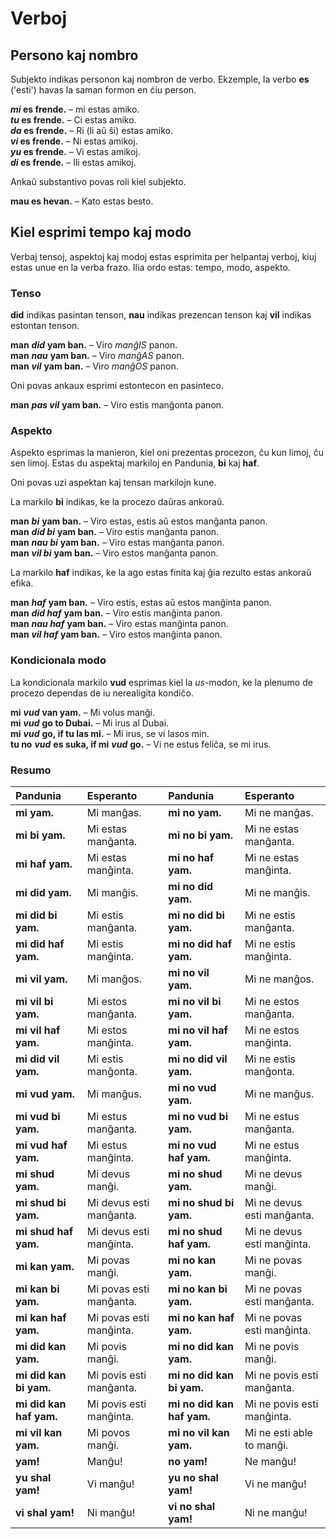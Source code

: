 
# Verboj

## Persono kaj nombro

Subjekto indikas personon kaj nombron de verbo.
Ekzemple, la verbo
**es**
('esti') havas la saman formon en ćiu person.

**_mi_ es frende.**
– mi estas amiko.  
**_tu_ es frende.**
– Ci estas amiko.  
**_da_ es frende.**
– Ri (li aŭ ŝi) estas amiko.  
**_vi_ es frende.**
– Ni estas amikoj.  
**_yu_ es frende.**
– Vi estas amikoj.  
**_di_ es frende.**
– Ili estas amikoj.

Ankaŭ substantivo povas roli kiel subjekto.

**mau es hevan.**
– Kato estas besto.

## Kiel esprimi tempo kaj modo

Verbaj tensoj, aspektoj kaj modoj estas esprimita per helpantaj verboj,
kiuj estas unue en la verba frazo.
Ilia ordo estas: tempo, modo, aspekto.

### Tenso

**did** indikas pasintan tenson,
**nau** indikas prezencan tenson kaj
**vil** indikas estontan tenson.

**man** ***did*** **yam ban.**
– Viro *manĝIS* panon.  
**man** ***nau*** **yam ban.**
– Viro *manĝAS* panon.  
**man** ***vil*** **yam ban.**
– Viro *manĝOS* panon.

Oni povas ankaux esprimi estontecon en pasinteco.

**man** ***pas vil*** **yam ban.**
– Viro estis manĝonta panon.


### Aspekto

Aspekto esprimas la manieron, kiel oni prezentas procezon, ĉu kun limoj, ĉu sen limoj.
Estas du aspektaj markiloj en Pandunia,
**bi** kaj **haf**.

Oni povas uzi aspektan kaj tensan markilojn kune.

La markilo **bi** indikas, ke la procezo daŭras ankoraŭ.

**man** ***bi*** **yam ban.**
– Viro estas, estis aŭ estos manĝanta panon.  
**man** ***did bi*** **yam ban.**
– Viro estis manĝanta panon.  
**man** ***nau bi*** **yam ban.**
– Viro estas manĝanta panon.  
**man** ***vil bi*** **yam ban.**
– Viro estos manĝanta panon.

La markilo **haf** indikas, ke la ago estas finita kaj ĝia rezulto estas ankoraŭ efika.

**man** ***haf*** **yam ban.**
– Viro estis, estas aŭ estos manĝinta panon.  
**man** ***did haf*** **yam ban.**
– Viro estis manĝinta panon.  
**man** ***nau haf*** **yam ban.**
– Viro estas manĝinta panon.  
**man** ***vil haf*** **yam ban.**
– Viro estos manĝinta panon.


### Kondicionala modo

La kondicionala markilo **vud** esprimas kiel la *us*-modon,
ke la plenumo de procezo dependas de iu nerealigita kondiĉo.

**mi** ***vud*** **van yam.**
– Mi volus manĝi.  
**mi** ***vud*** **go to Dubai.**
– Mi irus al Dubai.  
**mi** ***vud*** **go, if tu las mi.**
– Mi irus, se vi lasos min.  
**tu no** ***vud*** **es suka, if mi** ***vud*** **go.**
– Vi ne estus feliĉa, se mi irus.


### Resumo

| Pandunia                | Esperanto                 | Pandunia                   | Esperanto                    |
|:------------------------|:--------------------------|:---------------------------|:-----------------------------|
| **mi yam.**             | Mi manĝas.                | **mi no yam.**             | Mi ne manĝas.                |
| **mi bi yam.**          | Mi estas manĝanta.        | **mi no bi yam.**          | Mi ne estas manĝanta.        |
| **mi haf yam.**         | Mi estas manĝinta.        | **mi no haf yam.**         | Mi ne estas manĝinta.        |
| **mi did yam.**         | Mi manĝis.                | **mi no did yam.**         | Mi ne manĝis.                |
| **mi did bi yam.**      | Mi estis manĝanta.        | **mi no did bi yam.**      | Mi ne estis manĝanta.        |
| **mi did haf yam.**     | Mi estis manĝinta.        | **mi no did haf yam.**     | Mi ne estis manĝinta.        |
| **mi vil yam.**         | Mi manĝos.                | **mi no vil yam.**         | Mi ne manĝos.                |
| **mi vil bi yam.**      | Mi estos manĝanta.        | **mi no vil bi yam.**      | Mi ne estos manĝanta.        |
| **mi vil haf yam.**     | Mi estos manĝinta.        | **mi no vil haf yam.**     | Mi ne estos manĝinta.        |
| **mi did vil yam.**     | Mi estis manĝonta.        | **mi no did vil yam.**     | Mi ne estis manĝonta.        |
| **mi vud yam.**         | Mi manĝus.                | **mi no vud yam.**         | Mi ne manĝus.                |
| **mi vud bi yam.**      | Mi estus manĝanta.        | **mi no vud bi yam.**      | Mi ne estus manĝanta.        |
| **mi vud haf yam.**     | Mi estus manĝinta.        | **mi no vud haf yam.**     | Mi ne estus manĝinta.        |
| **mi shud yam.**        | Mi devus manĝi.           | **mi no shud yam.**        | Mi ne devus manĝi.           |
| **mi shud bi yam.**     | Mi devus esti manĝanta.   | **mi no shud bi yam.**     | Mi ne devus esti manĝanta.   |
| **mi shud haf yam.**    | Mi devus esti manĝinta.   | **mi no shud haf yam.**    | Mi ne devus esti manĝinta.   |
| **mi kan yam.**         | Mi povas manĝi.           | **mi no kan yam.**         | Mi ne povas manĝi.           |
| **mi kan bi yam.**      | Mi povas esti manĝanta.   | **mi no kan bi yam.**      | Mi ne povas esti manĝanta.   |
| **mi kan haf yam.**     | Mi povas esti manĝinta.   | **mi no kan haf yam.**     | Mi ne povas esti manĝinta.   |
| **mi did kan yam.**     | Mi povis manĝi.           | **mi no did kan yam.**     | Mi ne povis manĝi.           |
| **mi did kan bi yam.**  | Mi povis esti manĝanta.   | **mi no did kan bi yam.**  | Mi ne povis esti manĝanta.   |
| **mi did kan haf yam.** | Mi povis esti manĝinta.   | **mi no did kan haf yam.** | Mi ne povis esti manĝinta.   |
| **mi vil kan yam.**     | Mi povos manĝi.           | **mi no vil kan yam.**     | Mi ne esti able to manĝi.    |
| **yam!**                | Manĝu!                    | **no yam!**                | Ne manĝu!                    |
| **yu shal yam!**        | Vi manĝu!                 | **yu no shal yam!**        | Vi ne manĝu!                 |
| **vi shal yam!**        | Ni manĝu!                 | **vi no shal yam!**        | Ni ne manĝu!                 |

